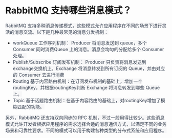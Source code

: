 # RabbitMQ 支持哪些消息模式？

<font style="color:rgb(55, 65, 81);background-color:rgb(247, 247, 248);">RabbitMQ 支持多种消息传递模式，这些模式允许应用程序在不同的场景下进行灵活的消息交流。以下是几种最常见的消息分发机制：</font>

+ <font style="color:rgb(55, 65, 81);background-color:rgb(247, 247, 248);">workQueue 工作序列机制： Producer 将消息发送到 queue，多个 Consumer 同时消费Queue 上的消息。消息会均匀的分配给多个 Consumer 处理。</font>
+ <font style="color:rgb(55, 65, 81);background-color:rgb(247, 247, 248);">Publish/Subscribe 订阅发布机制： Producer 只负责将消息发送到exchange交换机上。Exchange 将消息转发到所有订阅的 Queue，并由对应的 Consumer 去进行消费</font>
+ <font style="color:rgb(55, 65, 81);background-color:rgb(247, 247, 248);">Routing 基于内容路由机制：在订阅发布机制的基础上，增加一个routingKey，并根据routingKey判断 Exchange 将消息转发到哪些 Queue 上。</font>
+ <font style="color:rgb(55, 65, 81);background-color:rgb(247, 247, 248);">Topic 基于话题路由机制：在基于内容路由的基础上，对routingKey增加了模糊匹配的功能。</font>

<font style="color:rgb(55, 65, 81);background-color:rgb(247, 247, 248);">另外，RabbitMQ 还支持双向同步的 RPC 机制，不过一般用得比较少。这些消息模式允许开发者根据应用程序的需求选择合适的消息通信方式，以满足不同的业务场景和可靠性要求。不同的模式可以用于构建各种类型的分布式系统和应用程序。</font>
